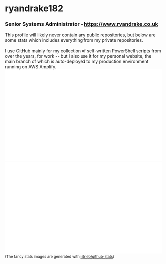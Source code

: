 # ryandrake182

### Senior Systems Administrator - https://www.ryandrake.co.uk

This profile will likely never contain any public repositories, but below are some stats which includes everything from my private repositories. 
<br /><br />I use GitHub mainly for my collection of self-written PowerShell scripts from over the years, for work -- but I also use it for my personal website, the main branch of which is auto-deployed to my production environment running on AWS Amplify.
<br />
![](https://github.com/ryandrake182/github-stats/blob/master/generated/overview.svg)
![](https://github.com/ryandrake182/github-stats/blob/master/generated/languages.svg)
<br /><sup>(The fancy stats images are generated with [jstrieb/github-stats](https://github.com/jstrieb/github-stats "jstrieb/github-stats"))</sup>
